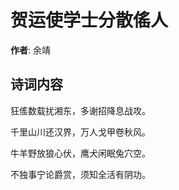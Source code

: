 # 贺运使学士分散傜人

**作者**: 余靖

## 诗词内容

狂傜数载扰湘东，多谢招降息战攻。

千里山川还汉界，万人戈甲卷秋风。

牛羊野放狼心伏，鹰犬闲眠兔穴空。

不独事宁论爵赏，须知全活有阴功。

